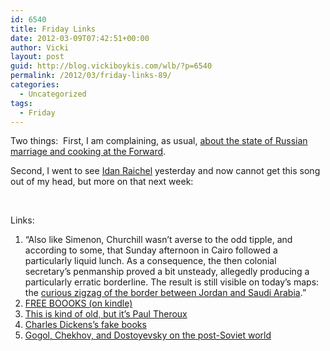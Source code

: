 ```yaml
---
id: 6540
title: Friday Links
date: 2012-03-09T07:42:51+00:00
author: Vicki
layout: post
guid: http://blog.vickiboykis.com/wlb/?p=6540
permalink: /2012/03/friday-links-89/
categories:
  - Uncategorized
tags:
  - Friday
---
```

Two things:  First, I am complaining, as usual, <a href="http://blogs.forward.com/blognik-beat/152433/#idc-container" target="_blank">about the state of Russian marriage and cooking at the Forward</a>.

Second, I went to see <a href="http://ih.constantcontact.com/fs002/1101999624317/img/604.jpg" target="_blank">Idan Raichel</a> yesterday and now cannot get this song out of my head, but more on that next week:
  

  
&nbsp;

Links:

  1. &#8220;Also like Simenon, Churchill wasn’t averse to the odd tipple, and according to some, that Sunday afternoon in Cairo followed a particularly liquid lunch. As a consequence, the then colonial secretary’s penmanship proved a bit unsteady, allegedly producing a particularly erratic borderline. The result is still visible on today’s maps: the <a href="http://opinionator.blogs.nytimes.com/2012/03/06/winstons-hiccup/" target="_blank">curious zigzag of the border between Jordan and Saudi Arabia</a>.&#8221;
  2. <a href="http://nonfiction.fkb.me/" target="_blank">FREE BOOOKS (on kindle)</a>
  3. <a href="http://www.theatlantic.com/entertainment/archive/2011/05/paul-theroux-on-blogging-travel-writing-and-three-cups-of-tea/238955/" target="_blank">This is kind of old, but it&#8217;s Paul Theroux</a>
  4. <a href="http://www.listsofnote.com/2012/03/fake-books-of-charles-dickens.html" target="_blank">Charles Dickens&#8217;s fake books</a>
  5. <a href="http://www.themigrantbookclub.com/2012/03/how-gogol-chekhov-and-dostoyevsky.html" target="_blank">Gogol, Chekhov, and Dostoyevsky on the post-Soviet world</a>

&nbsp;